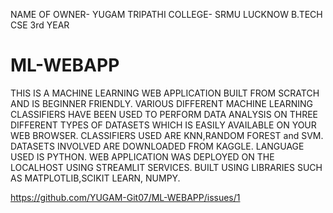 NAME OF OWNER- YUGAM TRIPATHI
COLLEGE- SRMU LUCKNOW
B.TECH CSE 3rd YEAR

# ML-WEBAPP
THIS IS A MACHINE LEARNING WEB APPLICATION BUILT FROM SCRATCH AND IS BEGINNER FRIENDLY.
VARIOUS DIFFERENT MACHINE LEARNING CLASSIFIERS HAVE BEEN USED TO PERFORM DATA ANALYSIS ON THREE DIFFERENT TYPES OF DATASETS WHICH IS EASILY AVAILABLE ON YOUR
WEB BROWSER. 
CLASSIFIERS USED ARE KNN,RANDOM FOREST and SVM.
DATASETS INVOLVED ARE DOWNLOADED FROM KAGGLE. 
LANGUAGE USED IS PYTHON.
WEB APPLICATION WAS DEPLOYED ON THE LOCALHOST USING STREAMLIT SERVICES.
BUILT USING LIBRARIES SUCH AS MATPLOTLIB,SCIKIT LEARN, NUMPY.




https://github.com/YUGAM-Git07/ML-WEBAPP/issues/1
